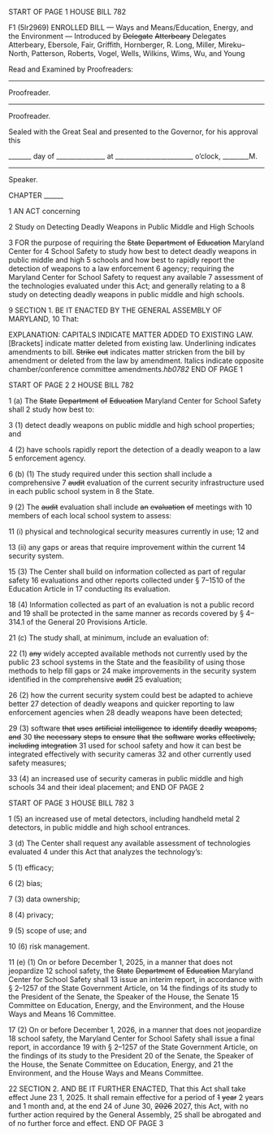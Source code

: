 START OF PAGE 1
HOUSE BILL 782

F1 (5lr2969)
ENROLLED BILL
— Ways and Means/Education, Energy, and the Environment —
Introduced by ~~Delegate~~ ~~Atterbeary~~ Delegates Atterbeary, Ebersole, Fair, Griffith,
Hornberger, R. Long, Miller, Mireku–North, Patterson, Roberts, Vogel,
Wells, Wilkins, Wims, Wu, and Young

Read and Examined by Proofreaders:

_______________________________________________
Proofreader.
_______________________________________________
Proofreader.

Sealed with the Great Seal and presented to the Governor, for his approval this

_______ day of _______________ at ________________________ o’clock, ________M.

______________________________________________
Speaker.

CHAPTER ______

1 AN ACT concerning

2 Study on Detecting Deadly Weapons in Public Middle and High Schools

3 FOR the purpose of requiring the ~~State~~ ~~Department~~ ~~of~~ ~~Education~~ Maryland Center for
4 School Safety to study how best to detect deadly weapons in public middle and high
5 schools and how best to rapidly report the detection of weapons to a law enforcement
6 agency; requiring the Maryland Center for School Safety to request any available
7 assessment of the technologies evaluated under this Act; and generally relating to a
8 study on detecting deadly weapons in public middle and high schools.

9 SECTION 1. BE IT ENACTED BY THE GENERAL ASSEMBLY OF MARYLAND,
10 That:

EXPLANATION: CAPITALS INDICATE MATTER ADDED TO EXISTING LAW.
[Brackets] indicate matter deleted from existing law.
Underlining indicates amendments to bill.
~~Strike~~ ~~out~~ indicates matter stricken from the bill by amendment or deleted from the law by
amendment.
Italics indicate opposite chamber/conference committee amendments.*hb0782*
END OF PAGE 1

START OF PAGE 2
2 HOUSE BILL 782

1 (a) The ~~State~~ ~~Department~~ ~~of~~ ~~Education~~ Maryland Center for School Safety shall
2 study how best to:

3 (1) detect deadly weapons on public middle and high school properties; and

4 (2) have schools rapidly report the detection of a deadly weapon to a law
5 enforcement agency.

6 (b) (1) The study required under this section shall include a comprehensive
7 ~~audit~~ evaluation of the current security infrastructure used in each public school system in
8 the State.

9 (2) The ~~audit~~ evaluation shall include ~~an~~ ~~evaluation~~ ~~of~~ meetings with
10 members of each local school system to assess:

11 (i) physical and technological security measures currently in use;
12 and

13 (ii) any gaps or areas that require improvement within the current
14 security system.

15 (3) The Center shall build on information collected as part of regular safety
16 evaluations and other reports collected under § 7–1510 of the Education Article in
17 conducting its evaluation.

18 (4) Information collected as part of an evaluation is not a public record and
19 shall be protected in the same manner as records covered by § 4–314.1 of the General
20 Provisions Article.

21 (c) The study shall, at minimum, include an evaluation of:

22 (1) ~~any~~ widely accepted available methods not currently used by the public
23 school systems in the State and the feasibility of using those methods to help fill gaps or
24 make improvements in the security system identified in the comprehensive ~~audit~~
25 evaluation;

26 (2) how the current security system could best be adapted to achieve better
27 detection of deadly weapons and quicker reporting to law enforcement agencies when
28 deadly weapons have been detected;

29 (3) software ~~that~~ ~~uses~~ ~~artificial~~ ~~intelligence~~ ~~to~~ ~~identify~~ ~~deadly~~ ~~weapons,~~ ~~and~~
30 ~~the~~ ~~necessary~~ ~~steps~~ ~~to~~ ~~ensure~~ ~~that~~ ~~the~~ ~~software~~ ~~works~~ ~~effectively,~~ ~~including~~ ~~integration~~
31 used for school safety and how it can best be integrated effectively with security cameras
32 and other currently used safety measures;

33 (4) an increased use of security cameras in public middle and high schools
34 and their ideal placement; and
END OF PAGE 2

START OF PAGE 3
HOUSE BILL 782 3

1 (5) an increased use of metal detectors, including handheld metal
2 detectors, in public middle and high school entrances.

3 (d) The Center shall request any available assessment of technologies evaluated
4 under this Act that analyzes the technology’s:

5 (1) efficacy;

6 (2) bias;

7 (3) data ownership;

8 (4) privacy;

9 (5) scope of use; and

10 (6) risk management.

11 (e) (1) On or before December 1, 2025, in a manner that does not jeopardize
12 school safety, the ~~State~~ ~~Department~~ ~~of~~ ~~Education~~ Maryland Center for School Safety shall
13 issue an interim report, in accordance with § 2–1257 of the State Government Article, on
14 the findings of its study to the President of the Senate, the Speaker of the House, the Senate
15 Committee on Education, Energy, and the Environment, and the House Ways and Means
16 Committee.

17 (2) On or before December 1, 2026, in a manner that does not jeopardize
18 school safety, the Maryland Center for School Safety shall issue a final report, in accordance
19 with § 2–1257 of the State Government Article, on the findings of its study to the President
20 of the Senate, the Speaker of the House, the Senate Committee on Education, Energy, and
21 the Environment, and the House Ways and Means Committee.

22 SECTION 2. AND BE IT FURTHER ENACTED, That this Act shall take effect June
23 1, 2025. It shall remain effective for a period of ~~1~~ ~~year~~ 2 years and 1 month and, at the end
24 of June 30, ~~2026~~ 2027, this Act, with no further action required by the General Assembly,
25 shall be abrogated and of no further force and effect.
END OF PAGE 3
